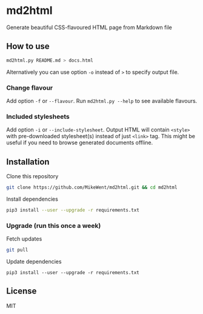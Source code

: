 # md2html

Generate beautiful CSS-flavoured HTML page from Markdown file

## How to use

```bash
md2html.py README.md > docs.html
```

Alternatively you can use option `-o` instead of `>` to specify output file.

### Change flavour

Add option `-f` or `--flavour`. Run `md2html.py --help` to see available flavours.

### Included stylesheets

Add option `-i` or `--include-stylesheet`. Output HTML will contain `<style>` with pre-downloaded stylesheet(s) instead of just `<link>` tag. This might be useful if you need to browse generated documents offline.

## Installation

Clone this repository

```bash
git clone https://github.com/MikeWent/md2html.git && cd md2html
```

Install dependencies

```bash
pip3 install --user --upgrade -r requirements.txt
```

### Upgrade (run this once a week)

Fetch updates

```bash
git pull
```

Update dependencies

```
pip3 install --user --upgrade -r requirements.txt
```

## License

MIT
